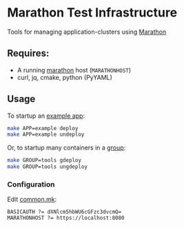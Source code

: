 # Marathon Test Infrastructure

Tools for managing application-clusters using [Marathon][3]

## Requires:

* A running [marathon][3] host (`MARATHONHOST`)
* curl, jq, cmake, python (PyYAML)

## Usage

To startup an [example app][2]:
```bash
make APP=example deploy
make APP=example undeploy
```

Or, to startup many containers in a [group][4]:
```bash
make GROUP=tools gdeploy
make GROUP=tools ungdeploy
```

### Configuration

Edit [common.mk][1]:
```
BASICAUTH ?= dXNlcm5hbWU6cGFzc3dvcmQ=
MARATHONHOST ?= https://localhost:8080
```


[1]: common.mk
[2]: apps/example.yaml
[3]: https://mesosphere.github.io/marathon/
[4]: groups/tools.yaml
